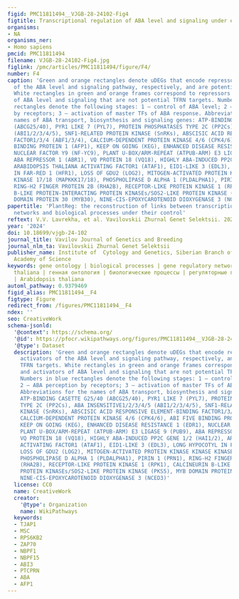 ```yaml
---
figid: PMC11811494__VJGB-28-24102-Fig4
figtitle: Transcriptional regulation of ABA level and signaling under early salt stress
organisms:
- NA
organisms_ner:
- Homo sapiens
pmcid: PMC11811494
filename: VJGB-28-24102-Fig4.jpg
figlink: /pmc/articles/PMC11811494/figure/F4/
number: F4
caption: 'Green and orange rectangles denote uDEGs that encode repressors and activators
  of the ABA level and signaling pathway, respectively, and are potential TFRN targets.
  White rectangles in green and orange frames correspond to repressors and activators
  of ABA level and signaling that are not potential TFRN targets. Numbers in blue
  rectangles denote the following stages: 1 – control of ABA level; 2 – ABA perception
  by receptors; 3 – activation of master TFs of ABA response. Abbreviations for the
  names of ABA transport, biosynthesis and signaling genes: ATP-BINDING CASETTE G25/40
  (ABCG25/40), PYR1 LIKE 7 (PYL7), PROTEIN PHOSPHATASES TYPE 2C (PP2Cs), ABA INSENSITIVE1/2/3/4/5
  (ABI1/2/3/4/5), SNF1-RELATED PROTEIN KINASE (SnRKs), ABSCISIC ACID RESPONSIVE ELEMENT-BINDING
  FACTOR1/3/4 (ABF1/3/4), CALCIUM-DEPENDENT PROTEIN KINASE 4/6 (CPK4/6), ABI FIVE
  BINDING PROTEIN 1 (AFP1), KEEP ON GOING (KEG), ENHANCED DISEASE RESISTANCE 1 (EDR1),
  NUCLEAR FACTOR Y9 (NF-YC9), PLANT U-BOX/ARM-REPEAT (ATPUB-ARM) E3 LIGASE 9 (PUB9),
  ABA REPRESSOR 1 (ABR1), VQ PROTEIN 18 (VQ18), HIGHLY ABA-INDUCED PP2C GENE 1/2 (HAI1/2),
  ARABIDOPSIS THALIANA ACTIVATING FACTOR1 (ATAF1), EID1-LIKE 3 (EDL3), LONG HYPOCOTYL
  IN FAR-RED 1 (HFR1), LOSS OF GDU2 (LOG2), MITOGEN-ACTIVATED PROTEIN KINASE KINASE
  KINASE 17/18 (MAPKKK17/18), PHOSPHOLIPASE D ALPHA 1 (PLDALPHA1), PIRIN 1 (PRN1),
  RING-H2 FINGER PROTEIN 2B (RHA2B), RECEPTOR-LIKE PROTEIN KINASE 1 (RPK1), CALCINEURIN
  B-LIKE PROTEIN-INTERACTING PROTEIN KINASEs/SOS2-LIKE PROTEIN KINASE (PKS5), MYB
  DOMAIN PROTEIN 30 (MYB30), NINE-CIS-EPOXYCAROTENOID DIOXYGENASE 3 (NCED3)'
papertitle: 'PlantReg: the reconstruction of links between transcription factor regulatory
  networks and biological processes under their control'
reftext: V.V. Lavrekha, et al. Vavilovskii Zhurnal Genet Selektsii. 2024 Dec;28(8).
year: '2024'
doi: 10.18699/vjgb-24-102
journal_title: Vavilov Journal of Genetics and Breeding
journal_nlm_ta: Vavilovskii Zhurnal Genet Selektsii
publisher_name: Institute of  Cytology and Genetics, Siberian Branch of the Russian
  Academy of Science
keywords: gene ontology | biological processes | gene regulatory networks | Arabidopsis
  thaliana | генная онтология | биологические процессы | регуляторные генные сети
  | Arabidopsis thaliana
automl_pathway: 0.9379469
figid_alias: PMC11811494__F4
figtype: Figure
redirect_from: /figures/PMC11811494__F4
ndex: ''
seo: CreativeWork
schema-jsonld:
  '@context': https://schema.org/
  '@id': https://pfocr.wikipathways.org/figures/PMC11811494__VJGB-28-24102-Fig4.html
  '@type': Dataset
  description: 'Green and orange rectangles denote uDEGs that encode repressors and
    activators of the ABA level and signaling pathway, respectively, and are potential
    TFRN targets. White rectangles in green and orange frames correspond to repressors
    and activators of ABA level and signaling that are not potential TFRN targets.
    Numbers in blue rectangles denote the following stages: 1 – control of ABA level;
    2 – ABA perception by receptors; 3 – activation of master TFs of ABA response.
    Abbreviations for the names of ABA transport, biosynthesis and signaling genes:
    ATP-BINDING CASETTE G25/40 (ABCG25/40), PYR1 LIKE 7 (PYL7), PROTEIN PHOSPHATASES
    TYPE 2C (PP2Cs), ABA INSENSITIVE1/2/3/4/5 (ABI1/2/3/4/5), SNF1-RELATED PROTEIN
    KINASE (SnRKs), ABSCISIC ACID RESPONSIVE ELEMENT-BINDING FACTOR1/3/4 (ABF1/3/4),
    CALCIUM-DEPENDENT PROTEIN KINASE 4/6 (CPK4/6), ABI FIVE BINDING PROTEIN 1 (AFP1),
    KEEP ON GOING (KEG), ENHANCED DISEASE RESISTANCE 1 (EDR1), NUCLEAR FACTOR Y9 (NF-YC9),
    PLANT U-BOX/ARM-REPEAT (ATPUB-ARM) E3 LIGASE 9 (PUB9), ABA REPRESSOR 1 (ABR1),
    VQ PROTEIN 18 (VQ18), HIGHLY ABA-INDUCED PP2C GENE 1/2 (HAI1/2), ARABIDOPSIS THALIANA
    ACTIVATING FACTOR1 (ATAF1), EID1-LIKE 3 (EDL3), LONG HYPOCOTYL IN FAR-RED 1 (HFR1),
    LOSS OF GDU2 (LOG2), MITOGEN-ACTIVATED PROTEIN KINASE KINASE KINASE 17/18 (MAPKKK17/18),
    PHOSPHOLIPASE D ALPHA 1 (PLDALPHA1), PIRIN 1 (PRN1), RING-H2 FINGER PROTEIN 2B
    (RHA2B), RECEPTOR-LIKE PROTEIN KINASE 1 (RPK1), CALCINEURIN B-LIKE PROTEIN-INTERACTING
    PROTEIN KINASEs/SOS2-LIKE PROTEIN KINASE (PKS5), MYB DOMAIN PROTEIN 30 (MYB30),
    NINE-CIS-EPOXYCAROTENOID DIOXYGENASE 3 (NCED3)'
  license: CC0
  name: CreativeWork
  creator:
    '@type': Organization
    name: WikiPathways
  keywords:
  - TJAP1
  - MSC
  - RPS6KB2
  - ZAP70
  - NBPF1
  - NBPF15
  - ABI3
  - PTCPRN
  - ABA
  - AFP1
---
```

